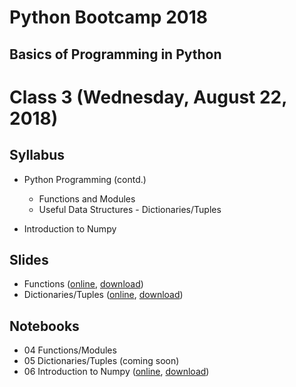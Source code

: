 # Python Bootcamp 2018

## Basics of Programming in Python

Class 3 (Wednesday, August 22, 2018)
=================================

Syllabus
------
- Python Programming (contd.)
  - Functions and Modules
  - Useful Data Structures - Dictionaries/Tuples

- Introduction to Numpy

Slides
------
  - Functions ([online](https://docs.google.com/presentation/d/1BN4p3jDUuMtAeoW-MQe9Q8ve1lyBpCQJ6Eb_8bcjJKE/edit?usp=sharing), [download](slides/04%20Functions.pptx))
  - Dictionaries/Tuples ([online](https://docs.google.com/presentation/d/1nxurU8-mxLWEQD8TvXv-w720tE00k2dnp9KYwkSH94g/edit?usp=sharing), [download](slides/05%20Tuples-Dictionaries.pptx))
  
Notebooks
---------
  - 04 Functions/Modules
  - 05 Dictionaries/Tuples (coming soon)
  - 06 Introduction to Numpy ([online](https://mybinder.org/v2/gh/vineetbansal/Python-Bootcamp/master?filepath=notebooks/06%20Introduction%20to%20Numpy.ipynb), [download](notebooks/04%20Object%20Oriented%20Programming.ipynb))
